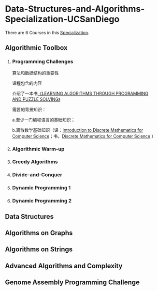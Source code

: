 # Data-Structures-and-Algorithms-Specialization-UCSanDiego
There are 6 Courses in this [Specialization](https://www.coursera.org/specializations/data-structures-algorithms?=#courses).

## Algorithmic Toolbox

1. ### Programming Challenges

   算法和数据结构的重要性

   课程包含的内容

   介绍了一本书[《LEARNING ALGORITHMS THROUGH PROGRAMMING AND PUZZLE SOLVING》](https://learningalgorithms.tilda.ws/?utm_source=coursera&utm_media=reading)

   需要的背景知识：

   a.至少一门编程语言的基础知识；

   b.离散数学基础知识（课：[Introduction to Discrete Mathematics for Computer Science](http://bit.ly/dmalgoreading)；书，[Discrete Mathematics for Computer Science](https://bit.ly/2Oj63T0) ）

2. ### Algorithmic Warm-up

3. ### Greedy Algorithms

4. ### Divide-and-Conquer

5. ### Dynamic Programming 1

6. ### Dynamic Programming 2

## Data Structures

## Algorithms on Graphs

## Algorithms on Strings

## Advanced Algorithms and Complexity

## Genome Assembly Programming Challenge
